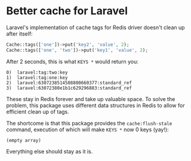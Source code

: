 # Better cache for Laravel

Laravel's implementation of cache tags for Redis driver doesn't clean up after itself:
```php
Cache::tags(['one'])->put('key2', 'value', 2);
Cache::tags(['one', 'two'])->put('key1', 'value', 2);
```

After 2 seconds, this is what `KEYS *` would return you:
```
0)	laravel:tag:two:key
1)	laravel:tag:one:key
2)	laravel:6307238514508800660377:standard_ref
3)	laravel:63072380e1b1c629296883:standard_ref
```

These stay in Redis forever and take up valuable space. To solve the problem, this
package uses different data structures in Redis to allow for efficient clean up of tags.

The shortcome is that this package provides the `cache:flush-stale` command,
execution of which will make `KEYS *` now 0 keys (yay!):
```
(empty array)
```

Everything else should stay as it is. 
